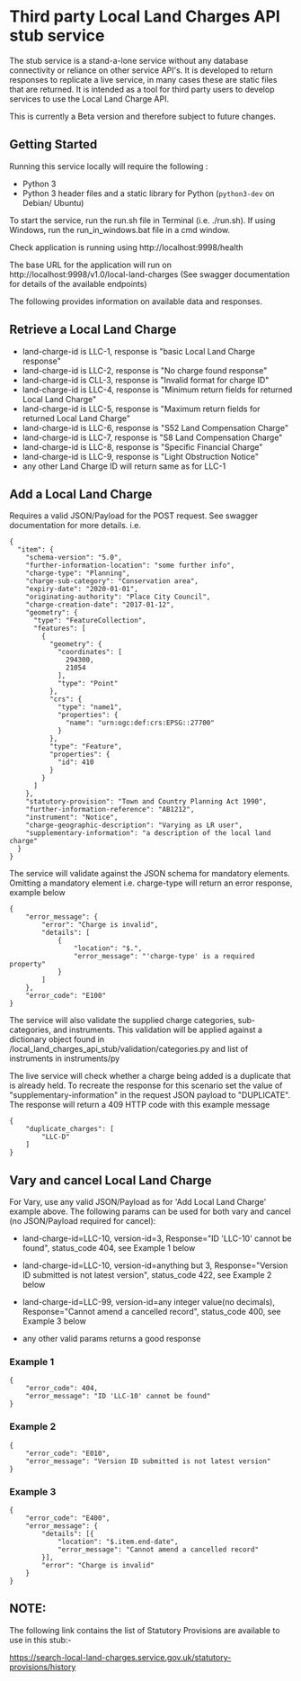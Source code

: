 # Third party Local Land Charges API stub service
The stub service is a stand-a-lone service without any database connectivity or reliance on other service API's.
It is developed to return responses to replicate a live service, in many cases these are static files that are returned.
It is intended as a tool for third party users to develop services to use the Local Land Charge API. 

This is currently a Beta version and therefore subject to future changes.

## Getting Started

Running this service locally will require the following :
* Python 3
* Python 3 header files and a static library for Python (`python3-dev` on Debian/ Ubuntu)

To start the service, run the run.sh file in Terminal (i.e. ./run.sh).
If using Windows, run the run_in_windows.bat file in a cmd window. 

Check application is running using http://localhost:9998/health

The base URL for the application will run on http://localhost:9998/v1.0/local-land-charges (See swagger documentation for details of the available endpoints)

The following provides information on available data and responses.

## Retrieve a Local Land Charge
* land-charge-id is LLC-1, response is "basic Local Land Charge response"
* land-charge-id is LLC-2, response is "No charge found response"
* land-charge-id is CLL-3, response is "Invalid format for charge ID"
* land-charge-id is LLC-4, response is "Minimum return fields for returned Local Land Charge"
* land-charge-id is LLC-5, response is "Maximum return fields for returned Local Land Charge"
* land-charge-id is LLC-6, response is "S52 Land Compensation Charge"
* land-charge-id is LLC-7, response is "S8 Land Compensation Charge"
* land-charge-id is LLC-8, response is "Specific Financial Charge"
* land-charge-id is LLC-9, response is "Light Obstruction Notice"
* any other Land Charge ID will return same as for LLC-1



## Add a Local Land Charge
Requires a valid JSON/Payload for the POST request. See swagger documentation for more details.
i.e.
```
{
  "item": {
    "schema-version": "5.0",
    "further-information-location": "some further info",
    "charge-type": "Planning",
    "charge-sub-category": "Conservation area",
    "expiry-date": "2020-01-01",
    "originating-authority": "Place City Council",
    "charge-creation-date": "2017-01-12",
    "geometry": {
      "type": "FeatureCollection",
      "features": [
        {
          "geometry": {
            "coordinates": [
              294300,
              21054
            ],
            "type": "Point"
          },
          "crs": {
            "type": "name1",
            "properties": {
              "name": "urn:ogc:def:crs:EPSG::27700"
            }
          },
          "type": "Feature",
          "properties": {
            "id": 410
          }
        }
      ]
    },
    "statutory-provision": "Town and Country Planning Act 1990",
    "further-information-reference": "AB1212",
    "instrument": "Notice",
    "charge-geographic-description": "Varying as LR user",
    "supplementary-information": "a description of the local land charge"
  }
}
```

The service will validate against the JSON schema for mandatory elements. Omitting a mandatory element i.e. charge-type will return an error response, example below
```
{
    "error_message": {
        "error": "Charge is invalid",
        "details": [
            {
                "location": "$.",
                "error_message": "'charge-type' is a required property"
            }
        ]
    },
    "error_code": "E100"
}
```

The service will also validate the supplied charge categories, sub-categories, and instruments. This validation will be applied against a dictionary object found in /local_land_charges_api_stub/validation/categories.py and list of instruments in instruments/py  

The live service will check whether a charge being added is a duplicate that is already held. To recreate the response for this scenario set the value of "supplementary-information" in the request JSON payload to "DUPLICATE". The response will return a 409 HTTP code with this example message
```
{
    "duplicate_charges": [
        "LLC-D"
    ]
}
```


## Vary and cancel Local Land Charge
For Vary, use any valid JSON/Payload as for 'Add Local Land Charge' example above.
The following params can be used for both vary and cancel (no JSON/Payload required for cancel):

*  land-charge-id=LLC-10, version-id=3, Response="ID 'LLC-10' cannot be found", status_code 404, see Example 1 below

*  land-charge-id=LLC-10, version-id=anything but 3, Response="Version ID submitted is not latest version", status_code 422, see Example 2 below

*  land-charge-id=LLC-99, version-id=any integer value(no decimals), Response="Cannot amend a cancelled record", status_code 400, see Example 3 below

*  any other valid params returns a good response

### Example 1
```
{
    "error_code": 404,
    "error_message": "ID 'LLC-10' cannot be found"
}
```

### Example 2
```
{
    "error_code": "E010",
    "error_message": "Version ID submitted is not latest version"
}
```

### Example 3
```
{
    "error_code": "E400",
    "error_message": {
        "details": [{
            "location": "$.item.end-date",
            "error_message": "Cannot amend a cancelled record"
        }],
        "error": "Charge is invalid"
    }
}
```


## NOTE:
The following link contains the list of Statutory Provisions are available to use in this stub:-

https://search-local-land-charges.service.gov.uk/statutory-provisions/history
